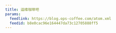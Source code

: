 ```yaml
---
title: 运维咖啡吧
params:
  feedlink: https://blog.ops-coffee.com/atom.xml
  feedid: b8e0cac96e164447da73c12705888ff5
---
```

